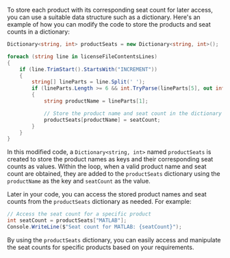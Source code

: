 To store each product with its corresponding seat count for later access, you can use a suitable data structure such as a dictionary. Here's an example of how you can modify the code to store the products and seat counts in a dictionary:

```csharp
Dictionary<string, int> productSeats = new Dictionary<string, int>();

foreach (string line in licenseFileContentsLines)
{
    if (line.TrimStart().StartsWith("INCREMENT"))
    {
        string[] lineParts = line.Split(' ');
        if (lineParts.Length >= 6 && int.TryParse(lineParts[5], out int seatCount))
        {
            string productName = lineParts[1];

            // Store the product name and seat count in the dictionary
            productSeats[productName] = seatCount;
        }
    }
}
```

In this modified code, a `Dictionary<string, int>` named `productSeats` is created to store the product names as keys and their corresponding seat counts as values. Within the loop, when a valid product name and seat count are obtained, they are added to the `productSeats` dictionary using the `productName` as the key and `seatCount` as the value.

Later in your code, you can access the stored product names and seat counts from the `productSeats` dictionary as needed. For example:

```csharp
// Access the seat count for a specific product
int seatCount = productSeats["MATLAB"];
Console.WriteLine($"Seat count for MATLAB: {seatCount}");
```

By using the `productSeats` dictionary, you can easily access and manipulate the seat counts for specific products based on your requirements.